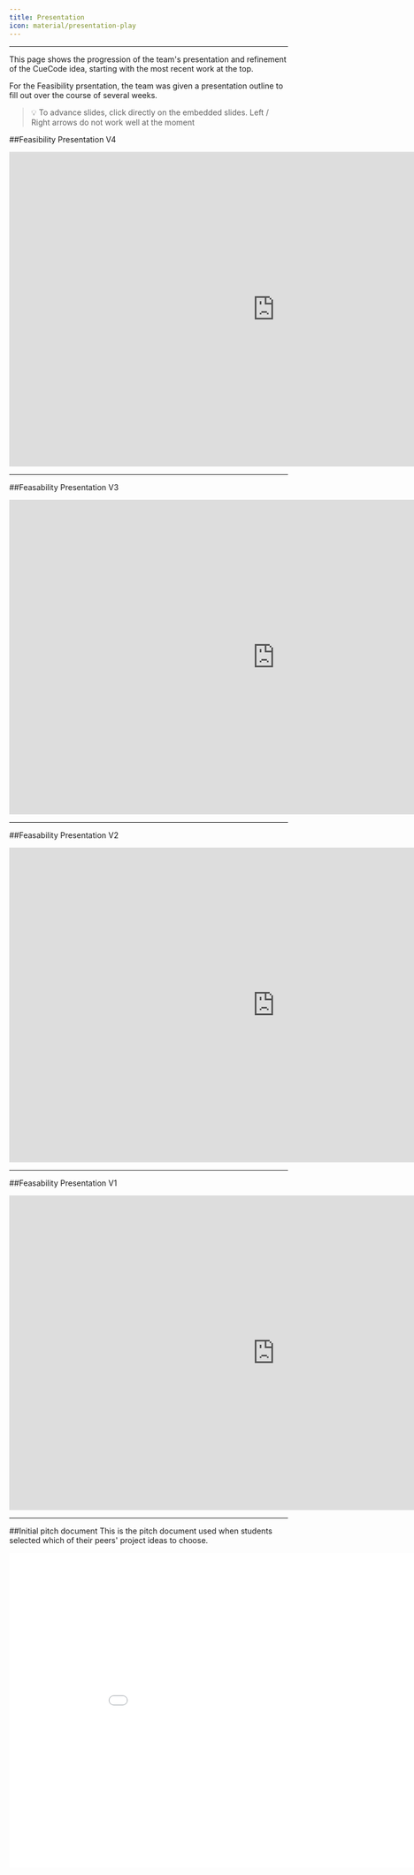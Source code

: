 ```yaml
---
title: Presentation
icon: material/presentation-play
---
```

---

This page shows the progression of the team's presentation and refinement of the
CueCode idea, starting with the most recent work at the top.

For the Feasibility prsentation,
the team was given a presentation outline to fill out over the course of several
weeks.

> :bulb: To advance slides, click directly on the embedded slides. Left / Right arrows do not work well at the moment

##Feasibility Presentation V4
<html markdown>
<iframe src="https://docs.google.com/presentation/d/e/2PACX-1vRf_mMhDVdSZ9inK6FKSTjyiGiPLGKbWQ4K_B4FQZzPLsceShlqBa6_Su6CUPK8ZAQmRA_E8TCw-pb2/embed?start=false&loop=false&delayms=3000" frameborder="0" width="960" height="569" allowfullscreen="true" mozallowfullscreen="true" webkitallowfullscreen="true"></iframe>
</html>
  
--- 
  
##Feasability Presentation V3
  
<html markdown>
<iframe src="https://docs.google.com/presentation/d/e/2PACX-1vRQC9Yka0iw8GI_uF8YIHaUsgu_w9xcAzdYGbmWcGka-z7-RDiud5Os3wK0KPCj1eqdV-xQvDrC3URB/embed?start=false&loop=false&delayms=3000" frameborder="0" width="960" height="569" allowfullscreen="true" mozallowfullscreen="true" webkitallowfullscreen="true"></iframe>
</html>
  
---
##Feasability Presentation V2

<html markdown>
<iframe src="https://docs.google.com/presentation/d/e/2PACX-1vQQIXlBjMno9nqxHaXoNIClSaviZctsIuhnMd7T9dUmuPfIWKfeytngeu1QWAx2h5vgh9LiflhG1fyi/embed?start=false&loop=false&delayms=3000" frameborder="0" width="960" height="569" allowfullscreen="true" mozallowfullscreen="true" webkitallowfullscreen="true"></iframe>
</html>
  
---
##Feasability Presentation V1

<html markdown>
<iframe src="https://docs.google.com/presentation/d/e/2PACX-1vTND6lOAWzXteetUZDJzyxeEFMAvpb9-NW3UCBnQT5eD7vPR5DWOtI5tpNZfPo_4DnYZ26XEGnFf_iY/embed?start=false&loop=false&delayms=3000" frameborder="0" width="960" height="569" allowfullscreen="true" mozallowfullscreen="true" webkitallowfullscreen="true"></iframe>
</html>

---

##Initial pitch document
This is the pitch document used when students selected which of their peers'
project ideas to choose.
<iframe src="/cuecode-website/pdf/CueCode_JohnHicks.pdf" frameborder="0" width="960" height="569" allowfullscreen="true" mozallowfullscreen="true" webkitallowfullscreen="true"></iframe>
